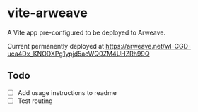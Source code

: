 # vite-arweave

A Vite app pre-configured to be deployed to Arweave.

Current permanently deployed at https://arweave.net/wI-CGD-uca4Dx_KNODXPg1ypjd5acWQ0ZM4UHZRh99Q

## Todo

- [ ] Add usage instructions to readme
- [ ] Test routing
